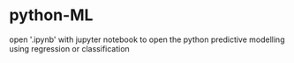 # python-ML
<p>open '.ipynb' with jupyter notebook to open the python predictive modelling using regression or classification</p>
